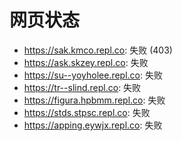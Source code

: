 # 网页状态
- https://sak.kmco.repl.co: 失败 (403)
- https://ask.skzey.repl.co: 失败
- https://su--yoyholee.repl.co: 失败
- https://tr--slind.repl.co: 失败
- https://figura.hpbmm.repl.co: 失败
- https://stds.stpsc.repl.co: 失败
- https://apping.eywjx.repl.co: 失败
